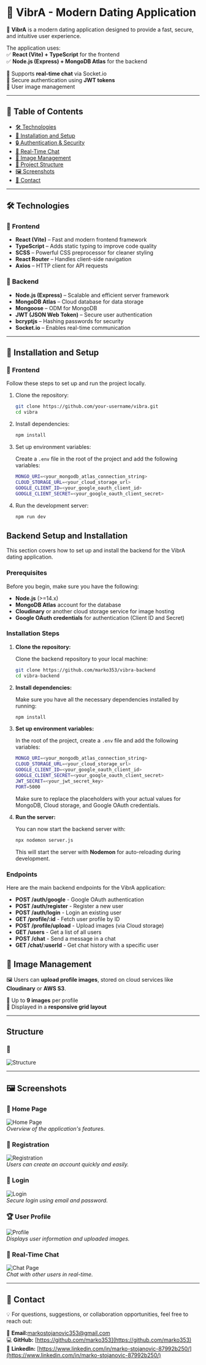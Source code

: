 
# 🎉 VibrA - Modern Dating Application  

🚀 **VibrA** is a modern dating application designed to provide a fast, secure, and intuitive user experience.  

The application uses:  
✅ **React (Vite) + TypeScript** for the frontend  
✅ **Node.js (Express) + MongoDB Atlas** for the backend  

🔹 Supports **real-time chat** via Socket.io  
🔹 Secure authentication using **JWT tokens**  
🔹 User image management  

---

## 📌 Table of Contents  
- [🛠️ Technologies](#️-technologies)  
- [🚀 Installation and Setup](#-installation-and-setup)  
- [🔒 Authentication & Security](#-authentication--security)  
- [💬 Real-Time Chat](#-real-time-chat)  
- [📸 Image Management](#-image-management)  
- [📂 Project Structure](#-project-structure)  
- [🖼️ Screenshots](#-screenshots)  
- [📩 Contact](#-contact)  

---

## 🛠️ Technologies  

### 📌 **Frontend**  
- **React (Vite)** – Fast and modern frontend framework  
- **TypeScript** – Adds static typing to improve code quality  
- **SCSS** – Powerful CSS preprocessor for cleaner styling  
- **React Router** – Handles client-side navigation  
- **Axios** – HTTP client for API requests  

### 🔧 **Backend**  
- **Node.js (Express)** – Scalable and efficient server framework  
- **MongoDB Atlas** – Cloud database for data storage  
- **Mongoose** – ODM for MongoDB  
- **JWT (JSON Web Token)** – Secure user authentication  
- **bcryptjs** – Hashing passwords for security  
- **Socket.io** – Enables real-time communication

- ---

  ## 🚀 Installation and Setup  

  ### 📌 **Frontend**

Follow these steps to set up and run the project locally.
1. Clone the repository:

    ```bash
    git clone https://github.com/your-username/vibra.git
    cd vibra
    ```

2. Install dependencies:

    ```bash
    npm install
    ```

3. Set up environment variables:

    Create a `.env` file in the root of the project and add the following variables:

    ```bash
    MONGO_URI=<your_mongodb_atlas_connection_string>
    CLOUD_STORAGE_URL=<your_cloud_storage_url>
    GOOGLE_CLIENT_ID=<your_google_oauth_client_id>
    GOOGLE_CLIENT_SECRET=<your_google_oauth_client_secret>
    ```

4. Run the development server:

    ```bash
    npm run dev
    ```

## Backend Setup and Installation

This section covers how to set up and install the backend for the VibrA dating application.

### Prerequisites

Before you begin, make sure you have the following:

- **Node.js** (>=14.x)
- **MongoDB Atlas** account for the database
- **Cloudinary** or another cloud storage service for image hosting
- **Google OAuth credentials** for authentication (Client ID and Secret)

### Installation Steps

1. **Clone the repository:**

    Clone the backend repository to your local machine:

    ```bash
    git clone https://github.com/marko353/vibra-backend
    cd vibra-backend
    ```

2. **Install dependencies:**

    Make sure you have all the necessary dependencies installed by running:

    ```bash
    npm install
    ```

3. **Set up environment variables:**

    In the root of the project, create a `.env` file and add the following variables:

    ```bash
    MONGO_URI=<your_mongodb_atlas_connection_string>
    CLOUD_STORAGE_URL=<your_cloud_storage_url>
    GOOGLE_CLIENT_ID=<your_google_oauth_client_id>
    GOOGLE_CLIENT_SECRET=<your_google_oauth_client_secret>
    JWT_SECRET=<your_jwt_secret_key>
    PORT=5000
    ```

    Make sure to replace the placeholders with your actual values for MongoDB, Cloud storage, and Google OAuth credentials.

4. **Run the server:**

    You can now start the backend server with:

    ```bash
    npx nodemon server.js
    ```

    This will start the server with **Nodemon** for auto-reloading during development.

### Endpoints

Here are the main backend endpoints for the VibrA application:

- **POST /auth/google** - Google OAuth authentication
- **POST /auth/register** - Register a new user
- **POST /auth/login** - Login an existing user
- **GET /profile/:id** - Fetch user profile by ID
- **POST /profile/upload** - Upload images (via Cloud storage)
- **GET /users** - Get a list of all users
- **POST /chat** - Send a message in a chat
- **GET /chat/:userId** - Get chat history with a specific user


  

## 📸 Image Management  
🖼️ Users can **upload profile images**, stored on cloud services like **Cloudinary** or **AWS S3**.  

🔹 Up to **9 images** per profile  
🔹 Displayed in a **responsive grid layout**  

---
## Structure

### 📍  
![Structure](/project.png)  


---

## 🖼️ Screenshots  

### 📍 Home Page  
![Home Page](screenshots/homePage.png)  
*Overview of the application's features.*  

### 🔐 Registration  
![Registration](screenshots/registration.png)  
*Users can create an account quickly and easily.*  

### 🔑 Login  
![Login](screenshots/login.png)  
*Secure login using email and password.*  

### 🏆 User Profile  
![Profile](screenshots/profilePage.png)  
*Displays user information and uploaded images.*  

### 💬 Real-Time Chat  
![Chat Page](screenshots/chatPage.png)  
*Chat with other users in real-time.*  

---

## 📩 Contact  
💡 For questions, suggestions, or collaboration opportunities, feel free to reach out:  

📧 **Email:**[markostojanovic353@gmail.com](markostojanovic353@gmail.com)  
💻 **GitHub:** [https://github.com/marko353](https://github.com/marko353)  
🔗 **LinkedIn:** [https://www.linkedin.com/in/marko-stojanovic-87992b250/](https://www.linkedin.com/in/marko-stojanovic-87992b250/)  
